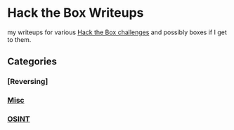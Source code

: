 # Hack the Box Writeups
my writeups for various [Hack the Box challenges](https://app.hackthebox.eu/challenges) and possibly boxes if I get to them.

## Categories
### [Reversing]
### [Misc](./Misc/README.md)
### [OSINT](OSINT/README.md)